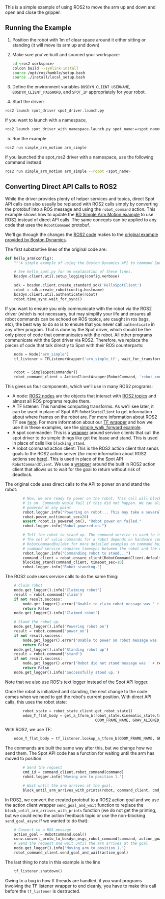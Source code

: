 This is a simple example of using ROS2 to move the arm up and down and open and close the gripper.

## Running the Example

1.  Position the robot with 1m of clear space around it either sitting or standing (it will move its arm up and down)
2.  Make sure you've built and sourced your workspace:
    ```bash
    cd <ros2 workspace>
    colcon build --symlink-install
    source /opt/ros/humble/setup.bash
    source ./install/local_setup.bash
    ```

3.  Define the environment variables `BOSDYN_CLIENT_USERNAME`, `BOSDYN_CLIENT_PASSWORD`, and `SPOT_IP` appropriately for your robot.

4.  Start the driver:
```bash
ros2 launch spot_driver spot_driver.launch.py
```
If you want to launch with a namespace,
```bash
ros2 launch spot_driver_with_namespace.launch.py spot_name:=<spot_name> 
```

5.  Run the example:
```bash
ros2 run simple_arm_motion arm_simple
```
If you launched the spot_ros2 driver with a namespace, use the following command instead:
```bash
ros2 run simple_arm_motion arm_simple --robot <spot_name>
```

## Converting Direct API Calls to ROS2

While the driver provides plenty of helper services and topics, direct Spot API calls can also usually be replaced with ROS2 calls simply by converting the protobuf into a ROS message and using the `robot_command` action.  This example shows how to update the [BD Simple Arm Motion example](https://dev.bostondynamics.com/python/examples/arm_simple/readme) to use ROS2 instead of direct API calls.  The same concepts can be applied to any code that uses the `RobotCommand` protobuf.

We'll go through the changes the [ROS2 code](simple_arm_motion/arm_simple.py) makes to the [original example provided by Boston Dynamics](https://github.com/boston-dynamics/spot-sdk/blob/master/python/examples/arm_simple/arm_simple.py).

The first substantive lines of the original code are:
```python
def hello_arm(config):
    """A simple example of using the Boston Dynamics API to command Spot's arm."""

    # See hello_spot.py for an explanation of these lines.
    bosdyn.client.util.setup_logging(config.verbose)

    sdk = bosdyn.client.create_standard_sdk('HelloSpotClient')
    robot = sdk.create_robot(config.hostname)
    bosdyn.client.util.authenticate(robot)
    robot.time_sync.wait_for_sync()
```
If you want to ensure you only communicate with the robot via the ROS2 driver (which is not necessary, but may simplify your life and ensures all robot commands can be echoed on ROS topics, are caught in ros bags, etc), the best way to do so is to ensure that you never call `authenticate` in any other program.  That is done by the Spot driver, which should be the only piece of code that communicates with the robot.  All other programs communicate with the Spot driver via ROS2.  Therefore, we replace the pieces of code that talk directly to Spot with their ROS counterparts:
```python
    node = Node('arm_simple')
    tf_listener = TFListenerWrapper('arm_simple_tf', wait_for_transform = [ODOM_FRAME_NAME,
                                                                           GRAV_ALIGNED_BODY_FRAME_NAME])

    robot = SimpleSpotCommander()
    robot_command_client = ActionClientWrapper(RobotCommand, 'robot_command')
```
This gives us four components, which we'll use in many ROS2 programs:
* A node: [ROS2 nodes](https://docs.ros.org/en/humble/Tutorials/Beginner-CLI-Tools/Understanding-ROS2-Nodes/Understanding-ROS2-Nodes.html) are the objects that interact with [ROS2 topics](https://docs.ros.org/en/humble/Tutorials/Beginner-CLI-Tools/Understanding-ROS2-Topics/Understanding-ROS2-Topics.html) and almost all ROS programs require them.
* A TF listener: This handles computing transforms.  As we'll see later, it can be used in place of Spot API `RobotStateClient` to get information about where frames on the robot are.  For more information about ROS2 TF see [here](https://docs.ros.org/en/humble/Tutorials/Intermediate/Tf2/Tf2-Main.html).  For more information about our [TF wrapper](https://github.com/bdaiinstitute/ros_utilities/blob/main/bdai_ros2_wrappers/bdai_ros2_wrappers/tf_listener_wrapper.py) and how we use it in these examples, see the [simple_walk_forward example](../simple_walk_forward/).
* A spot commander: This is a [wrapper](../utilities/utilities/simple_spot_commander.py) around service clients that call the spot driver to do simple things like get the lease and stand.  This is used in place of calls like `blocking_stand`.
* A robot command action client: This is the ROS2 action client that sends goals to the ROS2 action server (for more information about ROS2 actions see [here](https://docs.ros.org/en/humble/Tutorials/Beginner-CLI-Tools/Understanding-ROS2-Actions/Understanding-ROS2-Actions.html)).  This is used in place of the Spot API `RobotCommandClient`.  We use a [wrapper](https://github.com/bdaiinstitute/ros_utilities/blob/main/bdai_ros2_wrappers/bdai_ros2_wrappers/action_client.py) around the built in ROS2 action client that allows us to wait for the goal to return without risk of deadlock.

The original code uses direct calls to the API to power on and stand the robot:
```python
        # Now, we are ready to power on the robot. This call will block until the power
        # is on. Commands would fail if this did not happen. We can also check that the robot is
        # powered at any point.
        robot.logger.info("Powering on robot... This may take a several seconds.")
        robot.power_on(timeout_sec=20)
        assert robot.is_powered_on(), "Robot power on failed."
        robot.logger.info("Robot powered on.")

        # Tell the robot to stand up. The command service is used to issue commands to a robot.
        # The set of valid commands for a robot depends on hardware configuration. See
        # RobotCommandBuilder for more detailed examples on command building. The robot
        # command service requires timesync between the robot and the client.
        robot.logger.info("Commanding robot to stand...")
        command_client = robot.ensure_client(RobotCommandClient.default_service_name)
        blocking_stand(command_client, timeout_sec=10)
        robot.logger.info("Robot standing.")
```
The ROS2 code uses service calls to do the same thing:
```python
    # Claim robot
    node.get_logger().info('Claiming robot')
    result = robot.command('claim')
    if not result.success:
        node.get_logger().error('Unable to claim robot message was ' + result.message)
        return False
    node.get_logger().info('Claimed robot')

    # Stand the robot up.
    node.get_logger().info('Powering robot on')
    result = robot.command('power_on')
    if not result.success:
        node.get_logger().error('Unable to power on robot message was ' + result.message)
        return False
    node.get_logger().info('Standing robot up')
    result = robot.command('stand')
    if not result.success:
        node.get_logger().error('Robot did not stand message was ' + result.message)
        return False
    node.get_logger().info('Successfully stood up.')
```
Note that we also use ROS's text logger instead of the Spot API logger.

Once the robot is initialized and standing, the next change to the code comes when we need to get the robot's current position.  With direct API calls, this uses the robot state:
```python
        robot_state = robot_state_client.get_robot_state()
        odom_T_flat_body = get_a_tform_b(robot_state.kinematic_state.transforms_snapshot,
                                         ODOM_FRAME_NAME, GRAV_ALIGNED_BODY_FRAME_NAME)
```
With ROS2, we use TF:
```python
    odom_T_flat_body = tf_listener.lookup_a_tform_b(ODOM_FRAME_NAME, GRAV_ALIGNED_BODY_FRAME_NAME)
```

The commands are built the same way after this, but we change how we send them.  The Spot API code has a function for waiting until the arm has moved to position:
```python
        # Send the request
        cmd_id = command_client.robot_command(command)
        robot.logger.info('Moving arm to position 1.')

        # Wait until the arm arrives at the goal.
        block_until_arm_arrives_with_prints(robot, command_client, cmd_id)
```
In ROS2, we convert the created protobuf to a ROS2 action goal and we use the action client wrapper `send_goal_and_wait` function to replace the `block_until_arm_arrives_with_prints` function (we do not get the printing, but we could echo the action feedback topic or use the non-blocking `send_goal_async` if we wanted to do that):
```python
    # Convert to a ROS message
    action_goal = RobotCommand.Goal()
    conv.convert_proto_to_bosdyn_msgs_robot_command(command, action_goal.command)
    # Send the request and wait until the arm arrives at the goal
    node.get_logger().info('Moving arm to position 1.')
    robot_command_client.send_goal_and_wait(action_goal)
```

The last thing to note in this example is the line
```python
    tf_listener.shutdown()
```
Owing to a bug in how tf threads are handled, if you want programs involving the TF listener wrapper to end cleanly, you have to make this call before the `tf_listener` is destructed.
